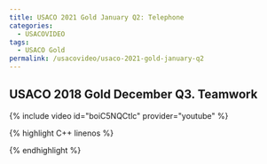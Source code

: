 ```yaml
---
title: USACO 2021 Gold January Q2: Telephone
categories:
  - USACOVIDEO
tags:
  - USACO Gold
permalink: /usacovideo/usaco-2021-gold-january-q2
---
```

  
## USACO 2018 Gold December Q3. Teamwork
  
{% include video id="boiC5NQCtlc" provider="youtube" %}
  
  
{% highlight C++ linenos %}
  
{% endhighlight %}  

